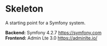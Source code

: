 # Skeleton

A starting point for a Symfony system.

<b>Backend:</b> Symfony 4.2.7 https://symfony.com <br> 
<b>Frontend:</b> Admin Lte 3.0 https://adminlte.io/


